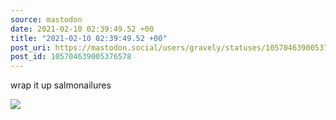 ```yaml
---
source: mastodon
date: 2021-02-10 02:39:49.52 +00
title: "2021-02-10 02:39:49.52 +00"
post_uri: https://mastodon.social/users/gravely/statuses/105704639005376578
post_id: 105704639005376578
---
```

wrap it up salmonailures


![](/images/105704638952274197.jpg)


